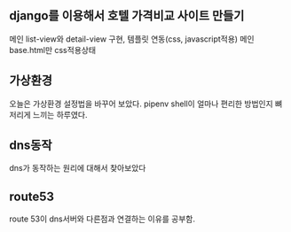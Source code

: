 ## django를 이용해서 호텔 가격비교 사이트 만들기
메인 list-view와 detail-view 구현, 템플릿 연동(css, javascript적용) 메인 base.html만 css적용상태 

## 가상환경
오늘은 가상환경 설정법을 바꾸어 보았다. pipenv shell이 얼마나 편리한 방법인지 뼈저리게 느끼는 하루였다.

## dns동작
dns가 동작하는 원리에 대해서 찾아보았다

## route53
route 53이 dns서버와 다른점과 연결하는 이유를 공부함.
